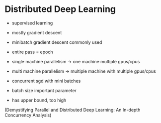 # Distributed Deep Learning

* supervised learning
* mostly gradient descent
* minibatch gradient descent commonly used
* entire pass = epoch

* single machine parallelism -> one machine multiple gpus/cpus
* multi machine parallelism -> multiple machine with multiple gpus/cpus

* concurrent sgd with mini batches
* batch size important parameter
* has upper bound, too high

(Demystifying Parallel and Distributed Deep Learning:
An In-depth Concurrency Analysis)